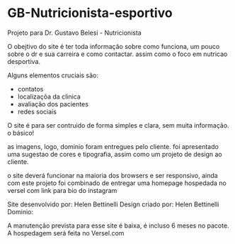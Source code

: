 # GB-Nutricionista-esportivo

 Projeto para Dr. Gustavo Belesi - Nutricionista

O obejtivo do site é ter toda informação sobre como funciona, um pouco sobre o dr e sua carreira e como contactar. assim como o foco em nutricao desportiva.

Alguns elementos cruciais são: 
- contatos
- localizaçõa da clinica
- avaliação dos pacientes
- redes sociais 

O site é para ser contruido de forma simples e clara, sem muita informação. o básico!

as imagens, logo, dominio foram entregues pelo cliente.
foi apresentado uma sugestao de cores e tipografia, assim como um projeto de design ao cliente.

o site deverá funcionar na maioria dos browsers e ser responsivo, ainda com este projeto foi combinado de entregar uma homepage hospedada no versel com link para bio do instagram 


Site desenvolvido por:  Helen Bettinelli
Design criado por: Helen Bettinelli 
Dominio: 

A manutenção prevista para esse site é baixa, é incluso 6 meses no pacote.
A hospedagem será feita no Versel.com